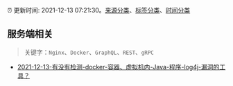 :alarm_clock: 更新时间: 2021-12-13 07:21:30。[来源分类](../README.md)、[标签分类](../TAGS.md)、[时间分类](../TIMELINE.md)

## 服务端相关


> 关键字：`Nginx`、`Docker`、`GraphQL`、`REST`、`gRPC`



- [2021-12-13-有没有检测-docker-容器、虚拟机内-Java-程序-log4j-漏洞的工具？](https://www.v2ex.com/t/821865) 